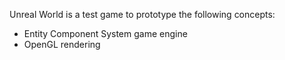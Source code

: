 Unreal World is a test game to prototype the following concepts:

  - Entity Component System game engine
  - OpenGL rendering
